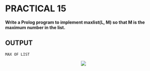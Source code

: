 # PRACTICAL 15
**Write a Prolog program to implement maxlist(L, M) so that M is the maximum number in the list.**

## OUTPUT

`MAX OF LIST`
<p align="center">
<img src="https://user-images.githubusercontent.com/68191677/235093468-23c10b2f-d420-4269-83b9-6c883adb3979.png"  />
</p>